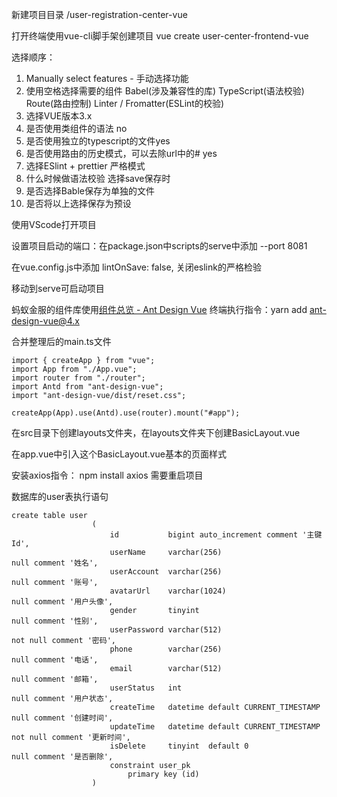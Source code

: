 新建项目目录 /user-registration-center-vue

打开终端使用vue-cli脚手架创建项目   vue create user-center-frontend-vue

选择顺序：

1. Manually select features  -  手动选择功能
2. 使用空格选择需要的组件 Babel(涉及兼容性的库)   TypeScript(语法校验)   Route(路由控制)   Linter /  Fromatter(ESLint的校验)
3. 选择VUE版本3.x
4. 是否使用类组件的语法 no
5. 是否使用独立的typescript的文件yes
6. 是否使用路由的历史模式，可以去除url中的# yes
7. 选择ESlint +  prettier 严格模式
8. 什么时候做语法校验  选择save保存时
9. 是否选择Bable保存为单独的文件
10. 是否将以上选择保存为预设



使用VScode打开项目

设置项目启动的端口：在package.json中scripts的serve中添加 --port 8081   

在vue.config.js中添加    lintOnSave: false,  关闭eslink的严格检验

移动到serve可启动项目



蚂蚁金服的组件库使用[组件总览 - Ant Design Vue](https://www.antdv.com/components/overview-cn/)  终端执行指令：yarn add ant-design-vue@4.x

合并整理后的main.ts文件

```
import { createApp } from "vue";
import App from "./App.vue";
import router from "./router";
import Antd from "ant-design-vue";
import "ant-design-vue/dist/reset.css";

createApp(App).use(Antd).use(router).mount("#app");
```

在src目录下创建layouts文件夹，在layouts文件夹下创建BasicLayout.vue

在app.vue中引入这个BasicLayout.vue基本的页面样式

安装axios指令：     npm install axios    需要重启项目

数据库的user表执行语句

```mysql
create table user
                  (
                      id           bigint auto_increment comment '主键Id',
                      userName     varchar(256)                       null comment '姓名',
                      userAccount  varchar(256)                       null comment '账号',
                      avatarUrl    varchar(1024)                      null comment '用户头像',
                      gender       tinyint                            null comment '性别',
                      userPassword varchar(512)                       not null comment '密码',
                      phone        varchar(256)                       null comment '电话',
                      email        varchar(512)                       null comment '邮箱',
                      userStatus   int                                null comment '用户状态',
                      createTime   datetime default CURRENT_TIMESTAMP null comment '创建时间',
                      updateTime   datetime default CURRENT_TIMESTAMP not null comment '更新时间',
                      isDelete     tinyint  default 0                 null comment '是否删除',
                      constraint user_pk
                          primary key (id)
                  )
```



